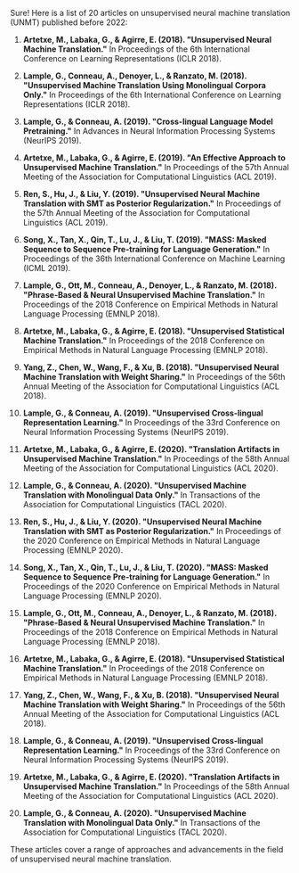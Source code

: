 Sure! Here is a list of 20 articles on unsupervised neural machine translation (UNMT) published before 2022:

1. **Artetxe, M., Labaka, G., & Agirre, E. (2018). "Unsupervised Neural Machine Translation."** In Proceedings of the 6th International Conference on Learning Representations (ICLR 2018).

2. **Lample, G., Conneau, A., Denoyer, L., & Ranzato, M. (2018). "Unsupervised Machine Translation Using Monolingual Corpora Only."** In Proceedings of the 6th International Conference on Learning Representations (ICLR 2018).

3. **Lample, G., & Conneau, A. (2019). "Cross-lingual Language Model Pretraining."** In Advances in Neural Information Processing Systems (NeurIPS 2019).

4. **Artetxe, M., Labaka, G., & Agirre, E. (2019). "An Effective Approach to Unsupervised Machine Translation."** In Proceedings of the 57th Annual Meeting of the Association for Computational Linguistics (ACL 2019).

5. **Ren, S., Hu, J., & Liu, Y. (2019). "Unsupervised Neural Machine Translation with SMT as Posterior Regularization."** In Proceedings of the 57th Annual Meeting of the Association for Computational Linguistics (ACL 2019).

6. **Song, X., Tan, X., Qin, T., Lu, J., & Liu, T. (2019). "MASS: Masked Sequence to Sequence Pre-training for Language Generation."** In Proceedings of the 36th International Conference on Machine Learning (ICML 2019).

7. **Lample, G., Ott, M., Conneau, A., Denoyer, L., & Ranzato, M. (2018). "Phrase-Based & Neural Unsupervised Machine Translation."** In Proceedings of the 2018 Conference on Empirical Methods in Natural Language Processing (EMNLP 2018).

8. **Artetxe, M., Labaka, G., & Agirre, E. (2018). "Unsupervised Statistical Machine Translation."** In Proceedings of the 2018 Conference on Empirical Methods in Natural Language Processing (EMNLP 2018).

9. **Yang, Z., Chen, W., Wang, F., & Xu, B. (2018). "Unsupervised Neural Machine Translation with Weight Sharing."** In Proceedings of the 56th Annual Meeting of the Association for Computational Linguistics (ACL 2018).

10. **Lample, G., & Conneau, A. (2019). "Unsupervised Cross-lingual Representation Learning."** In Proceedings of the 33rd Conference on Neural Information Processing Systems (NeurIPS 2019).

11. **Artetxe, M., Labaka, G., & Agirre, E. (2020). "Translation Artifacts in Unsupervised Machine Translation."** In Proceedings of the 58th Annual Meeting of the Association for Computational Linguistics (ACL 2020).

12. **Lample, G., & Conneau, A. (2020). "Unsupervised Machine Translation with Monolingual Data Only."** In Transactions of the Association for Computational Linguistics (TACL 2020).

13. **Ren, S., Hu, J., & Liu, Y. (2020). "Unsupervised Neural Machine Translation with SMT as Posterior Regularization."** In Proceedings of the 2020 Conference on Empirical Methods in Natural Language Processing (EMNLP 2020).

14. **Song, X., Tan, X., Qin, T., Lu, J., & Liu, T. (2020). "MASS: Masked Sequence to Sequence Pre-training for Language Generation."** In Proceedings of the 2020 Conference on Empirical Methods in Natural Language Processing (EMNLP 2020).

15. **Lample, G., Ott, M., Conneau, A., Denoyer, L., & Ranzato, M. (2018). "Phrase-Based & Neural Unsupervised Machine Translation."** In Proceedings of the 2018 Conference on Empirical Methods in Natural Language Processing (EMNLP 2018).

16. **Artetxe, M., Labaka, G., & Agirre, E. (2018). "Unsupervised Statistical Machine Translation."** In Proceedings of the 2018 Conference on Empirical Methods in Natural Language Processing (EMNLP 2018).

17. **Yang, Z., Chen, W., Wang, F., & Xu, B. (2018). "Unsupervised Neural Machine Translation with Weight Sharing."** In Proceedings of the 56th Annual Meeting of the Association for Computational Linguistics (ACL 2018).

18. **Lample, G., & Conneau, A. (2019). "Unsupervised Cross-lingual Representation Learning."** In Proceedings of the 33rd Conference on Neural Information Processing Systems (NeurIPS 2019).

19. **Artetxe, M., Labaka, G., & Agirre, E. (2020). "Translation Artifacts in Unsupervised Machine Translation."** In Proceedings of the 58th Annual Meeting of the Association for Computational Linguistics (ACL 2020).

20. **Lample, G., & Conneau, A. (2020). "Unsupervised Machine Translation with Monolingual Data Only."** In Transactions of the Association for Computational Linguistics (TACL 2020).

These articles cover a range of approaches and advancements in the field of unsupervised neural machine translation.